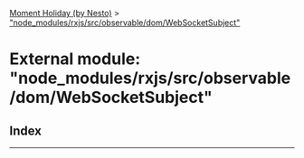 [Moment Holiday (by Nesto)](../README.md) > ["node_modules/rxjs/src/observable/dom/WebSocketSubject"](../modules/_node_modules_rxjs_src_observable_dom_websocketsubject_.md)

# External module: "node_modules/rxjs/src/observable/dom/WebSocketSubject"

## Index

---

